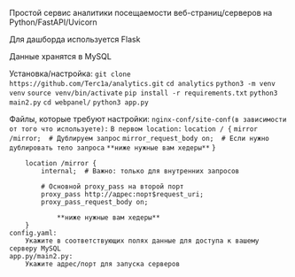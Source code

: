 Простой сервис аналитики посещаемости веб-страниц/серверов на Python/FastAPI/Uvicorn

Для дашборда используется Flask

Данные хранятся в MySQL

Установка/настройка:
`git clone https://github.com/Terc1a/analytics.git`
`cd analytics`
`python3 -m venv venv`
`source venv/bin/activate`
`pip install -r requirements.txt`
`python3 main2.py`
`cd webpanel/`
`python3 app.py`

Файлы, которые требуют настройки:
	`nginx-conf/site-conf(в зависимости от того что используете):`
	`В первом location:`
		`location / {`
					  `mirror /mirror;  # Дублируем запрос`
		    		  `mirror_request_body on;  # Если нужно дублировать тело запроса`
		`**ниже нужные вам хедеры**`
		`}`
	
		location /mirror {
		    internal;  # Важно: только для внутренних запросов
		    
		    # Основной proxy_pass на второй порт
		    proxy_pass http://адрес:порт$request_uri;
		    proxy_pass_request_body on;
		    
		        **ниже нужные вам хедеры**
		}
	config.yaml:
		Укажите в соответствующих полях данные для доступа к вашему серверу MySQL
	app.py/main2.py:
		Укажите адрес/порт для запуска серверов
